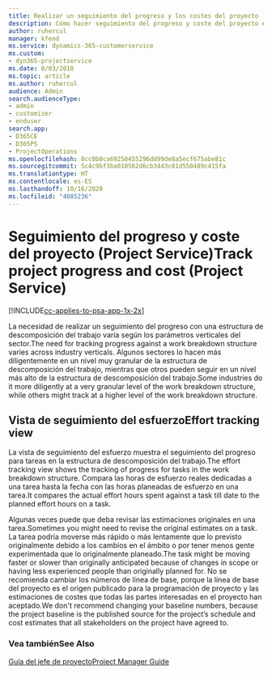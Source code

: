 ```yaml
---
title: Realizar un seguimiento del progreso y los costes del proyecto
description: Cómo hacer seguimiento del progreso y coste del proyecto en Project Service Automation
author: ruhercul
manager: kfend
ms.service: dynamics-365-customerservice
ms.custom:
- dyn365-projectservice
ms.date: 8/03/2018
ms.topic: article
ms.author: ruhercul
audience: Admin
search.audienceType:
- admin
- customizer
- enduser
search.app:
- D365CE
- D365PS
- ProjectOperations
ms.openlocfilehash: 8cc0b0ca69258455296dd99de8a5ecf675abe81c
ms.sourcegitcommit: 5c4c9bf3ba018562d6cb3443c01d550489c415fa
ms.translationtype: HT
ms.contentlocale: es-ES
ms.lasthandoff: 10/16/2020
ms.locfileid: "4085236"
---
```

# <a name="track-project-progress-and-cost-project-service"></a><span data-ttu-id="5a77b-103">Seguimiento del progreso y coste del proyecto (Project Service)</span><span class="sxs-lookup"><span data-stu-id="5a77b-103">Track project progress and cost (Project Service)</span></span>

[!INCLUDE[cc-applies-to-psa-app-1x-2x](../includes/cc-applies-to-psa-app-1x-2x.md)]

<span data-ttu-id="5a77b-104">La necesidad de realizar un seguimiento del progreso con una estructura de descomposición del trabajo varía según los parámetros verticales del sector.</span><span class="sxs-lookup"><span data-stu-id="5a77b-104">The need for tracking progress against a work breakdown structure varies across industry verticals.</span></span> <span data-ttu-id="5a77b-105">Algunos sectores lo hacen más diligentemente en un nivel muy granular de la estructura de descomposición del trabajo, mientras que otros pueden seguir en un nivel más alto de la estructura de descomposición del trabajo.</span><span class="sxs-lookup"><span data-stu-id="5a77b-105">Some industries do it more diligently at a very granular level of the work breakdown structure, while others might track at a higher level of the work breakdown structure.</span></span>  
  
## <a name="effort-tracking-view"></a><span data-ttu-id="5a77b-106">Vista de seguimiento del esfuerzo</span><span class="sxs-lookup"><span data-stu-id="5a77b-106">Effort tracking view</span></span>  
<span data-ttu-id="5a77b-107">La vista de seguimiento del esfuerzo muestra el seguimiento del progreso para tareas en la estructura de descomposición del trabajo.</span><span class="sxs-lookup"><span data-stu-id="5a77b-107">The effort tracking view shows the tracking of progress for tasks in the work breakdown structure.</span></span> <span data-ttu-id="5a77b-108">Compara las horas de esfuerzo reales dedicadas a una tarea hasta la fecha con las horas planeadas de esfuerzo en una tarea.</span><span class="sxs-lookup"><span data-stu-id="5a77b-108">It compares the actual effort hours spent against a task till date to the planned effort hours on a task.</span></span>  
  
<span data-ttu-id="5a77b-109">Algunas veces puede que deba revisar las estimaciones originales en una tarea.</span><span class="sxs-lookup"><span data-stu-id="5a77b-109">Sometimes you might need to revise the original estimates on a task.</span></span> <span data-ttu-id="5a77b-110">La tarea podría moverse más rápido o más lentamente que lo previsto originalmente debido a los cambios en el ámbito o por tener menos gente experimentada que lo originalmente planeado.</span><span class="sxs-lookup"><span data-stu-id="5a77b-110">The task might be moving faster or slower than originally anticipated because of changes in scope or having less experienced people than originally planned for.</span></span> <span data-ttu-id="5a77b-111">No se recomienda cambiar los números de línea de base, porque la línea de base del proyecto es el origen publicado para la programación de proyecto y las estimaciones de costes que todas las partes interesadas en el proyecto han aceptado.</span><span class="sxs-lookup"><span data-stu-id="5a77b-111">We don't recommend changing your baseline numbers, because the project baseline is the published source for the project’s schedule and cost estimates that all stakeholders on the project have agreed to.</span></span>  
  
### <a name="see-also"></a><span data-ttu-id="5a77b-112">Vea también</span><span class="sxs-lookup"><span data-stu-id="5a77b-112">See Also</span></span>  
 [<span data-ttu-id="5a77b-113">Guía del jefe de proyecto</span><span class="sxs-lookup"><span data-stu-id="5a77b-113">Project Manager Guide</span></span>](../psa/project-manager-guide.md)
